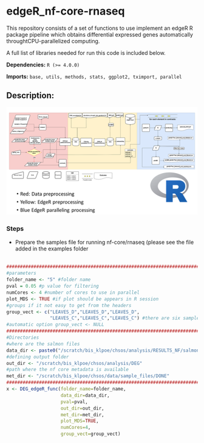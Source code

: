 # edgeR_nf-core-rnaseq
This repository consists of a set of functions to use implement an edgeR R package pipeline which obtains differential expressed genes automatically throughtCPU-parallelized computing. 

A full list of libraries needed for run this code is included below.

**Dependencies:** `R (>= 4.0.0)`

**Imports:** `base, utils, methods, stats, ggplot2, tximport, parallel`



## Description:
![Code schema](https://raw.githubusercontent.com/ccsosa/edgeR_nf-core-rnaseq/main/images/edgeR_pipeline.drawio.png)

### Steps
- Prepare the samples file for running nf-core/rnaseq (please see the file added in the examples folder


```r

##############################################################################
#parameters
folder_name <- "5" #folder name
pval = 0.05 #p value for filtering
numCores <- 4 #number of cores to use in parallel
plot_MDS <- TRUE #if plot should be appears in R session
#groups if it not easy to get from the headers
group_vect <- c("LEAVES_D","LEAVES_D","LEAVES_D",
                "LEAVES_C","LEAVES_C","LEAVES_C") #there are six samples
#automatic option group_vect <- NULL
##############################################################################
#Directories
#where are the salmon files
data_dir <- paste0("/scratch/bis_klpoe/chsos/analysis/RESULTS_NF/salmon_",folder_name)
#defining output folder
out_dir <- "/scratch/bis_klpoe/chsos/analysis/DEG"
#path where the nf core metadata is available
met_dir <- "/scratch/bis_klpoe/chsos/data/sample_files/DONE"
##############################################################################
x <- DEG_edgeR_func(folder_name=folder_name,
                    data_dir=data_dir,
                    pval=pval,
                    out_dir=out_dir,
                    met_dir=met_dir,
                    plot_MDS=TRUE,
                    numCores=4,
                    group_vect=group_vect)



```
